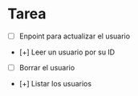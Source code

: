 # Tarea

* [ ] Enpoint para actualizar el usuario
* [+] Leer un usuario por su ID
* [ ] Borrar el usuario
* [+] Listar los usuarios
